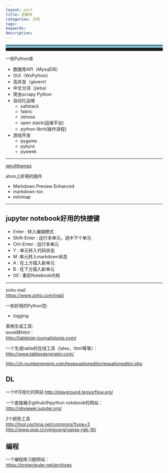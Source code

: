 ```yaml
---
layout: post
title: 收藏夹
categories: 文档
tags:
keywords:
description:
---
```




<hr style="height:10px;border:none;border-top:10px groove skyblue;" />

一些Python库
- 数据库API（MysqlDB）
- GUI（WxPython）
- 高并发（gevent）
- 中文分词（jieba）
- 爬虫scrapy Python
- 自动化运维
    - saltstack
    - fabric
    - zenoss
    - open stack(运维平台)
    - python-librit(操作进程)
- 游戏开发
    - pygame
    - pykyra
    - pyweek




-----------------------


[jekyllthemes](http://jekyllthemes.org/)



atom上好用的插件
- Markdown Preview Enhanced
- markdown-toc
- minimap


----------------------
## jupyter notebook好用的快捷键
- Enter : 转入编辑模式
- Shift-Enter : 运行本单元，选中下个单元
- Ctrl-Enter : 运行本单元
- Y : 单元转入代码状态
- M :单元转入markdown状态
- A : 在上方插入新单元
- B : 在下方插入新单元
- 00 : 重启Notebook内核

----------------------
zoho mail  
https://www.zoho.com/mail/

一些好用的Python包:
- logging


表格生成工具:  
excel转html：  
http://tableizer.journalistopia.com/    


一个生成table的在线工具（latex，html等等）：  
http://www.tablesgenerator.com/

http://zh.numberempire.com/texequationeditor/equationeditor.php


## DL
一个tf可视化的网站
http://playground.tensorflow.org/



一个直接展示github中ipython notebook的网站：  
http://nbviewer.jupyter.org/


2个颜色工具  
http://tool.oschina.net/commons?type=3  
http://www.sioe.cn/yingyong/yanse-rgb-16/  
## 编程
一个编程练习题网站：  
https://projecteuler.net/archives
